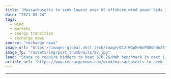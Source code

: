 ```yaml
---
title: "Massachusetts to seek lowest ever US offshore wind power bids in new round"
date: "2021-03-24"
tags: 
  - wind
  - markets
  - energy transition
  - recharge news
source: "recharge news"
image_url: "https://images-global.nhst.tech/image/Q1JrWGpEeWxPN0dhdnZ3T3RyVzJSMWZGcjlPaVJOK09SeERFMDRTQ3N0TT0=/nhst/binary/92e5c0fc3348660fd76975574e20feb1"
image_fp: "/assets/img/post_thumbnails/97.jpg"
lead: "State to require bidders to beat $70.26/MWh benchmark in next 1.6GW solicitation, draft shows"
article_url: "https://www.rechargenews.com/wind/massachusetts-to-seek-lowest-ever-us-offshore-wind-power-bids-in-new-round/2-1-986006"
---
```


---
